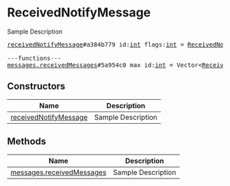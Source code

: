 # ReceivedNotifyMessage

Sample Description

<pre>
<a href="../constructor/receivedNotifyMessage">receivedNotifyMessage</a>#a384b779 id:<a href="../type/int.md">int</a> flags:<a href="../type/int.md">int</a> = <a href="../type/ReceivedNotifyMessage.md">ReceivedNotifyMessage</a>;

---functions---
<a href="../method/messages.receivedMessages">messages.receivedMessages</a>#5a954c0 max_id:<a href="../type/int.md">int</a> = Vector&lt;<a href="../type/ReceivedNotifyMessage.md">ReceivedNotifyMessage</a>&gt;;
</pre>

## Constructors

| Name | Description |
|------|-------------|
| [receivedNotifyMessage](../constructor/receivedNotifyMessage.md) | Sample Description |

## Methods

| Name | Description |
|------|-------------|
| [messages.receivedMessages](../method/messages.receivedMessages.md) | Sample Description |
